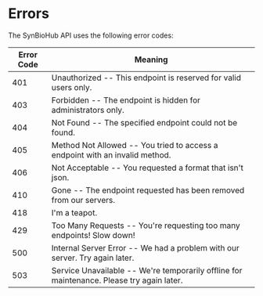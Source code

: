 # Errors

The SynBioHub API uses the following error codes:


Error Code | Meaning
---------- | -------
401 | Unauthorized -- This endpoint is reserved for valid users only.
403 | Forbidden -- The endpoint is hidden for administrators only.
404 | Not Found -- The specified endpoint could not be found.
405 | Method Not Allowed -- You tried to access a endpoint with an invalid method.
406 | Not Acceptable -- You requested a format that isn't json.
410 | Gone -- The endpoint requested has been removed from our servers.
418 | I'm a teapot.
429 | Too Many Requests -- You're requesting too many endpoints! Slow down!
500 | Internal Server Error -- We had a problem with our server. Try again later.
503 | Service Unavailable -- We're temporarily offline for maintenance. Please try again later.
